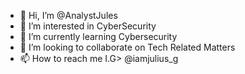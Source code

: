 - 👋 Hi, I’m @AnalystJules
- 👀 I’m interested in CyberSecurity
- 🌱 I’m currently learning Cybersecurity
- 💞️ I’m looking to collaborate on Tech Related Matters
- 📫 How to reach me I.G> @iamjulius_g 

<!---
Hackerjulius/Hackerjulius is a ✨ special ✨ repository because its `README.md` (this file) appears on your GitHub profile.
You can click the Preview link to take a look at your changes.
--->
